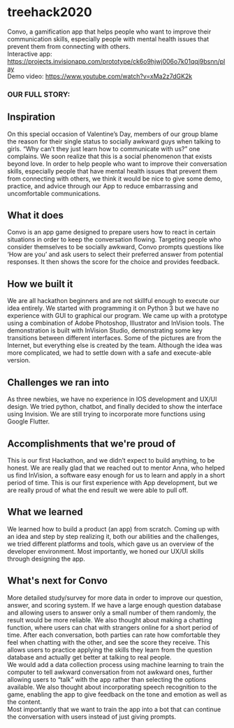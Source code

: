 # treehack2020
Convo, a gamification app that helps people who want to improve their communication skills, especially people with mental health issues that prevent them from connecting with others.<br>
Interactive app: https://projects.invisionapp.com/prototype/ck6o9hjwj006o7k01qqj9bsnn/play<br>
Demo video: https://www.youtube.com/watch?v=xMa2z7dGK2k


### OUR FULL STORY:
## Inspiration
On this special occasion of Valentine’s Day, members of our group blame the reason for their single status to socially awkward guys when talking to girls. “Why can’t they just learn how to communicate with us?” one complains. We soon realize that this is a social phenomenon that exists beyond love. In order to help people who want to improve their conversation skills, especially people that have mental health issues that prevent them from connecting with others, we think it would be nice to give some demo, practice, and advice through our App to reduce embarrassing and uncomfortable communications.
## What it does
Convo is an app game designed to prepare users how to react in certain situations in order to keep the conversation flowing. Targeting people who consider themselves to be socially awkward, Convo prompts questions like ‘How are you’ and ask users to select their preferred answer from potential responses. It then shows the score for the choice and provides feedback. 
## How we built it
We are all hackathon beginners and are not skillful enough to execute our idea entirely. We started with programming it on Python 3 but we have no experience with GUI to graphical our program. We came up with a prototype using a combination of Adobe Photoshop, Illustrator and InVision tools. The demonstration is built with InVision Studio, demonstrating some key transitions between different interfaces. Some of the pictures are from the Internet, but everything else is created by the team. Although the idea was more complicated, we had to settle down with a safe and execute-able version.
## Challenges we ran into
As three newbies, we have no experience in IOS development and UX/UI design. We tried python, chatbot, and finally decided to show the interface using Invision. We are still trying to incorporate more functions using Google Flutter.
## Accomplishments that we're proud of
This is our first Hackathon, and we didn’t expect to build anything, to be honest. We are really glad that we reached out to mentor Anna, who helped us find InVision, a software easy enough for us to learn and apply in a short period of time. This is our first experience with App development, but we are really proud of what the end result we were able to pull off.
## What we learned
We learned how to build a product (an app) from scratch. Coming up with an idea and step by step realizing it, both our abilities and the challenges, we tried different platforms and tools, which gave us an overview of the developer environment. Most importantly, we honed our UX/UI skills through designing the app.
## What's next for Convo
More detailed study/survey for more data in order to improve our question, answer, and scoring system. If we have a large enough question database and allowing users to answer only a small number of them randomly, the result would be more reliable.
We also thought about making a chatting function, where users can chat with strangers online for a short period of time. After each conversation, both parties can rate how comfortable they feel when chatting with the other, and see the score they receive. This allows users to practice applying the skills they learn from the question database and actually get better at talking to real people.<br>
We would add a data collection process using machine learning to train the computer to tell awkward conversation from not awkward ones, further allowing users to “talk” with the app rather than selecting the options available.
We also thought about incorporating speech recognition to the game, enabling the app to give feedback on the tone and emotion as well as the content.<br>
Most importantly that we want to train the app into a bot that can continue the conversation with users instead of just giving prompts.<br>
